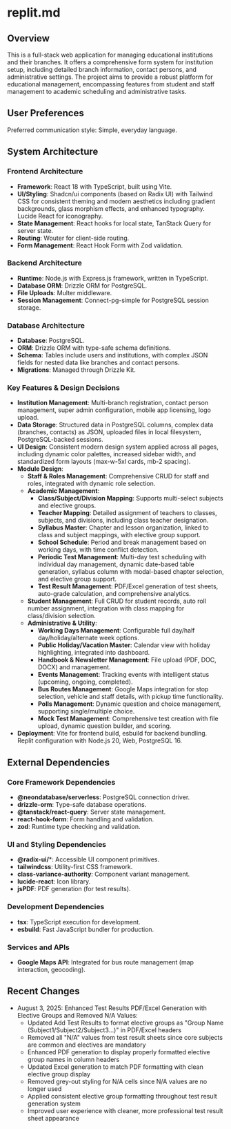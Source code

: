 # replit.md

## Overview
This is a full-stack web application for managing educational institutions and their branches. It offers a comprehensive form system for institution setup, including detailed branch information, contact persons, and administrative settings. The project aims to provide a robust platform for educational management, encompassing features from student and staff management to academic scheduling and administrative tasks.

## User Preferences
Preferred communication style: Simple, everyday language.

## System Architecture

### Frontend Architecture
- **Framework**: React 18 with TypeScript, built using Vite.
- **UI/Styling**: Shadcn/ui components (based on Radix UI) with Tailwind CSS for consistent theming and modern aesthetics including gradient backgrounds, glass morphism effects, and enhanced typography. Lucide React for iconography.
- **State Management**: React hooks for local state, TanStack Query for server state.
- **Routing**: Wouter for client-side routing.
- **Form Management**: React Hook Form with Zod validation.

### Backend Architecture
- **Runtime**: Node.js with Express.js framework, written in TypeScript.
- **Database ORM**: Drizzle ORM for PostgreSQL.
- **File Uploads**: Multer middleware.
- **Session Management**: Connect-pg-simple for PostgreSQL session storage.

### Database Architecture
- **Database**: PostgreSQL.
- **ORM**: Drizzle ORM with type-safe schema definitions.
- **Schema**: Tables include users and institutions, with complex JSON fields for nested data like branches and contact persons.
- **Migrations**: Managed through Drizzle Kit.

### Key Features & Design Decisions
- **Institution Management**: Multi-branch registration, contact person management, super admin configuration, mobile app licensing, logo upload.
- **Data Storage**: Structured data in PostgreSQL columns, complex data (branches, contacts) as JSON, uploaded files in local filesystem, PostgreSQL-backed sessions.
- **UI Design**: Consistent modern design system applied across all pages, including dynamic color palettes, increased sidebar width, and standardized form layouts (max-w-5xl cards, mb-2 spacing).
- **Module Design**:
    - **Staff & Roles Management**: Comprehensive CRUD for staff and roles, integrated with dynamic role selection.
    - **Academic Management**:
        - **Class/Subject/Division Mapping**: Supports multi-select subjects and elective groups.
        - **Teacher Mapping**: Detailed assignment of teachers to classes, subjects, and divisions, including class teacher designation.
        - **Syllabus Master**: Chapter and lesson organization, linked to class and subject mappings, with elective group support.
        - **School Schedule**: Period and break management based on working days, with time conflict detection.
        - **Periodic Test Management**: Multi-day test scheduling with individual day management, dynamic date-based table generation, syllabus column with modal-based chapter selection, and elective group support.
        - **Test Result Management**: PDF/Excel generation of test sheets, auto-grade calculation, and comprehensive analytics.
    - **Student Management**: Full CRUD for student records, auto roll number assignment, integration with class mapping for class/division selection.
    - **Administrative & Utility**:
        - **Working Days Management**: Configurable full day/half day/holiday/alternate week options.
        - **Public Holiday/Vacation Master**: Calendar view with holiday highlighting, integrated into dashboard.
        - **Handbook & Newsletter Management**: File upload (PDF, DOC, DOCX) and management.
        - **Events Management**: Tracking events with intelligent status (upcoming, ongoing, completed).
        - **Bus Routes Management**: Google Maps integration for stop selection, vehicle and staff details, with pickup time functionality.
        - **Polls Management**: Dynamic question and choice management, supporting single/multiple choice.
        - **Mock Test Management**: Comprehensive test creation with file upload, dynamic question builder, and scoring.
- **Deployment**: Vite for frontend build, esbuild for backend bundling. Replit configuration with Node.js 20, Web, PostgreSQL 16.

## External Dependencies

### Core Framework Dependencies
- **@neondatabase/serverless**: PostgreSQL connection driver.
- **drizzle-orm**: Type-safe database operations.
- **@tanstack/react-query**: Server state management.
- **react-hook-form**: Form handling and validation.
- **zod**: Runtime type checking and validation.

### UI and Styling Dependencies
- **@radix-ui/***: Accessible UI component primitives.
- **tailwindcss**: Utility-first CSS framework.
- **class-variance-authority**: Component variant management.
- **lucide-react**: Icon library.
- **jsPDF**: PDF generation (for test results).

### Development Dependencies
- **tsx**: TypeScript execution for development.
- **esbuild**: Fast JavaScript bundler for production.

### Services and APIs
- **Google Maps API**: Integrated for bus route management (map interaction, geocoding).

## Recent Changes

- August 3, 2025: Enhanced Test Results PDF/Excel Generation with Elective Groups and Removed N/A Values:
  - Updated Add Test Results to format elective groups as "Group Name (Subject1/Subject2/Subject3...)" in PDF/Excel headers
  - Removed all "N/A" values from test result sheets since core subjects are common and electives are mandatory
  - Enhanced PDF generation to display properly formatted elective group names in column headers
  - Updated Excel generation to match PDF formatting with clean elective group display
  - Removed grey-out styling for N/A cells since N/A values are no longer used
  - Applied consistent elective group formatting throughout test result generation system
  - Improved user experience with cleaner, more professional test result sheet appearance
